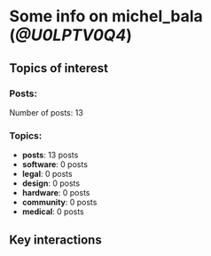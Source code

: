 # Some info on michel_bala (_@U0LPTV0Q4_)


## Topics of interest

### Posts: 

Number of posts: 13

### Topics:

* __posts__: 13 posts
* __software__: 0 posts
* __legal__: 0 posts
* __design__: 0 posts
* __hardware__: 0 posts
* __community__: 0 posts
* __medical__: 0 posts

## Key interactions 

